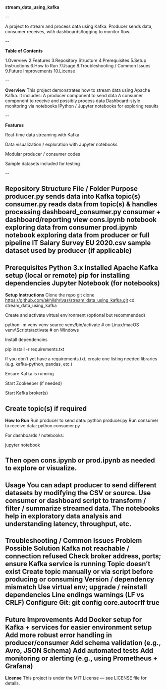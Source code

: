 **stream_data_using_kafka**

--

A project to stream and process data using Kafka. Producer sends data, consumer receives, with dashboards/logging to monitor flow.

--

**Table of Contents**

1.Overview
2.Features
3.Repository Structure
4.Prerequisites
5.Setup Instructions
6.How to Run
7.Usage
8.Troubleshooting / Common Issues
9.Future Improvements
10.License

--

**Overview**
This project demonstrates how to stream data using Apache Kafka. It includes:
A producer component to send data
A consumer component to receive and possibly process data
Dashboard-style monitoring via notebooks
IPython / Jupyter notebooks for exploring results

--

**Features**

Real-time data streaming with Kafka

Data visualization / exploration with Jupyter notebooks

Modular producer / consumer codes

Sample datasets included for testing

--

**Repository Structure**
File / Folder	Purpose
producer.py	sends data into Kafka topic(s)
consumer.py	reads data from topic(s) & handles processing
dashboard_consumer.py	consumer + dashboard/reporting view
cons.ipynb	notebook exploring data from consumer
prod.ipynb	notebook exploring data from producer or full pipeline
IT Salary Survey EU 2020.csv	sample dataset used by producer (if applicable)
--
**Prerequisites**
Python 3.x installed
Apache Kafka setup (local or remote)
pip for installing dependencies
Jupyter Notebook (for notebooks)
--
**Setup Instructions**
Clone the repo
git clone https://github.com/akhilshrivas/stream_data_using_kafka.git
cd stream_data_using_kafka

Create and activate virtual environment (optional but recommended)

python -m venv venv
source venv/bin/activate     # on Linux/macOS
venv\Scripts\activate        # on Windows

Install dependencies

pip install -r requirements.txt

If you don’t yet have a requirements.txt, create one listing needed libraries (e.g. kafka-python, pandas, etc.)

Ensure Kafka is running

Start Zookeeper (if needed)

Start Kafka broker(s)

Create topic(s) if required
--
**How to Run**
Run producer to send data:
python producer.py
Run consumer to receive data:
python consumer.py

For dashboards / notebooks:

jupyter notebook

Then open cons.ipynb or prod.ipynb as needed to explore or visualize.
--
**Usage**
You can adapt producer to send different datasets by modifying the CSV or source.
Use consumer or dashboard script to transform / filter / summarize streamed data.
The notebooks help in exploratory data analysis and understanding latency, throughput, etc.
--
**Troubleshooting / Common Issues**
Problem	Possible Solution
Kafka not reachable / connection refused	Check broker address, ports; ensure Kafka service is running
Topic doesn’t exist	Create topic manually or via script before producing or consuming
Version / dependency mismatch	Use virtual env; upgrade / reinstall dependencies
Line endings warnings (LF vs CRLF)	Configure Git: git config core.autocrlf true
--
**Future Improvements**
Add Docker setup for Kafka + services for easier environment setup
Add more robust error handling in producer/consumer
Add schema validation (e.g., Avro, JSON Schema)
Add automated tests
Add monitoring or alerting (e.g., using Prometheus + Grafana)
--
**License**
This project is under the MIT License — see LICENSE file for details.
